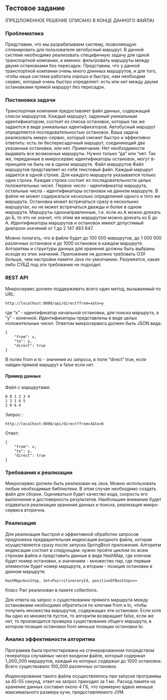 ## Тестовое задание 
(ПРЕДЛОЖЕННОЕ РЕШЕНИЕ ОПИСАНО В КОНЦЕ ДАННОГО ФАЙЛА)

### Проблематика

Представим, что мы разрабатываем систему, позволяющую спланировать для
пользователя автобусный маршрут. В данной системе необходимо реализовать
специфичную задачу для одной транспортной компании, а именно: фильтровать
маршруты между двумя остановками без пересадок. Представим, что у данной
транспортной компании очень много длинных маршрутов, и для того, чтобы наша
система работала хорошо и быстро, нам необходим сервис, который очень быстро
определяет: есть или нет между двумя остановками прямой маршрут без пересадок.


### Постановка задачи
Транспортная компания предоставляет файл данных, содержащий список маршрутов.
Каждый маршрут, заданный уникальным идентификатором, состоит из списка
остановок, которые так же задаются в виде уникальных идентификаторов. Автобусный
маршрут определяется последовательностью остановок.
Ваша задача реализовать микро-сервис, который сможет быстро и эффективно
ответить: есть ли беспересадочный маршрут, соединяющий две указанные остановки,
или нет.
Примечания. Нет необходимости выдавать все возможные маршруты. Нужно только
“да” или “нет. Так же, переданные в микросервис идентификаторы остановок, могут
в-принципе не быть ни в одном маршруте.
Файл маршрутов
Файл маршрутов представляет из себя текстовый файл. Каждый маршрут задается в
одной строке. Для каждого маршрута указывается только одна строка.
Каждая строка состоит из последовательности целых положительных чисел. Первое
число - идентификатор маршрута, остальные числа - идентификаторы остановок на
данном маршруте.
В файле не может содержаться несколько определений одного и того же маршрута.
Остановка может встречаться сразу в нескольких маршрутах, но не может встречаться
дважды и более в одном маршруте.
Маршруты однонаправленные, т.е. если из А можно доехать до Б, то это не значит, что
этим же маршрутом можно доехать из Б до А.
Идентификаторы маршрутов и остановок имеют допустимый диапазон значений от 1
до 2 147 483 647.

Можно полагать, что в файле будет до 100 000 маршрутов, до 1 000 000 различных
остановок и до 1000 остановок в каждом маршруте. Алгоритмы и структуры данных
для хранения должны быть выбраны исходя из этих значений. Приложение не должно
требовать ОЗУ больше, чем настройки памяти Java по-умолчанию. Разумеется, какая
либо СУБД под эти требования не подходит.

### REST API
Микросервис должен поддерживать всего один метод, вызываемый по URL:
```
http://localhost:8080/api/direct?from=x&to=y 
```
где “x” - идентификатор начальной
остановки, для поиска маршрута, а “y” - конечной. Идентификаторы представлены в
виде целых положительных чисел.
Ответом микросервиса должен быть JSON вида:
```
{
    "from": x,
    "to": y,
    "direct": true
}
```
В полях from и to - значения из запроса, в поле “direct” true, если найден прямой
маршрут и false если нет.

#### Пример данных
Файл с маршрутами:

```
0 0 1 2 3 4
1 3 1 6 5
2 0 6 4
```

Запрос : 
```
http://localhost:8080/api/direct?from=3&to=6
```
Ответ:

```
{
    "from": x,
    "to": y,
    "direct": true
}
```

### Требования к реализации
Микросервис должен быть реализован на Java. Можно использовать любые
необходимые библиотеки. В этом случае необходимо создать файл для сборки.
Оцениваться будет качество кода, скорость его выполнения и достоверность
результатов. Наибольшее внимание будет отдаваться реализации хранения данных и
поиска, реализация микро-сервиса вторична.

### Реализация
Для реализации быстрой и эффективной обработки запросов предложена предварительная индексация входного файла, 
которая осуществляется сразу после запуска SpringBoot приложения.
Алгоритм индексации состоит в следующем: нужно пройти циклом по всем строкам файла и 
представить данные в виде HashMap, где ключом будет номер остановки, а значением - множество 
пар, где первым элементом будет номер маршрута, а вторым - позиция остановки в данном маршруте.

```
HashMap<busStop, Set<Pair<itineraryId, positionOfBusStop>>>
```

Класс Pair реализован в пакете collections.

Для ответа на запрос о существовании прямого маршрута между остановками необходимо 
обратиться по ключам from и to, чтобы получить множества маршрутов, содержащих эти остановки.
Если хотя бы одно из множеств пустое, то алгоритм возвращает false, если же нет, то производится
проверка существования общего маршрута, в котором позиция остановки from меньше позиции остановки to.

### Анализ эффективности алгоритма

Программа была протестирована на сгенерированном посредством генератора случайных чисел входном файле, который содержал 1_000_000
маршрутов, каждый из которых содержал до 1000 остановок. Всего существовало 100_000 различных остановок.

Индексирование такого файла осуществлялось при запуске программы за 45-55 секунд, ответ на запрос приходил
за 1 мс. Расход памяти на хранение данных составил около 4 ГБ, что примерно вдвое меньше максимального размера кучи,
предоставляемого JVM. 
